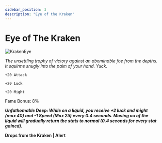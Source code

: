 ```yaml
---
sidebar_position: 3
description: "Eye of the Kraken"
---
```


# Eye of The Kraken

![KrakenEye](https://vwiki.valorserver.com/api/item/picture/eye%20of%20the%20kraken)

<i>The unsettling trophy of victory against an abominable foe from the depths. It squirms snugly into the palm of your hand. Yuck.</i>

    +20 Attack
    
    +20 Luck
    
    +20 Might
    
Fame Bonus: 8%

***Unfathomable Deep: While on a liquid, you receive +2 luck and might (max 40) and -1 Speed (Max 25) every 0.4 seconds. Moving ou of the liquid will gradually return the stats to normal (0.4 seconds for every stat gained).***

**Drops from the Kraken | Alert**
